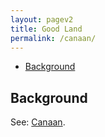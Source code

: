```yaml
---
layout: pagev2
title: Good Land
permalink: /canaan/
---
```

- [Background](#background)

## Background

See: [Canaan](../canaan).